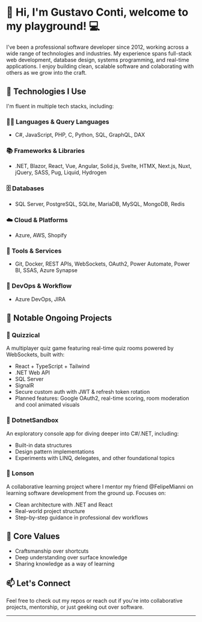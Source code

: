 # 🐙 Hi, I'm Gustavo Conti, welcome to my playground! 💻

I've been a professional software developer since 2012, working across a wide range of technologies and industries. My experience spans full-stack web development, database design, systems programming, and real-time applications. I enjoy building clean, scalable software and colaborating with others as we grow into the craft.

## 🔧 Technologies I Use

I'm fluent in multiple tech stacks, including:

### 🧑‍💻 Languages & Query Languages
- C#, JavaScript, PHP, C, Python, SQL, GraphQL, DAX
### 📚 Frameworks & Libraries
- .NET, Blazor, React, Vue, Angular, Solid.js, Svelte, HTMX, Next.js, Nuxt, jQuery, SASS, Pug, Liquid, Hydrogen
### 🗄️ Databases
- SQL Server, PostgreSQL, SQLite, MariaDB, MySQL, MongoDB, Redis
### ☁️ Cloud & Platforms
- Azure, AWS, Shopify
### 🔧 Tools & Services
- Git, Docker, REST APIs, WebSockets, OAuth2, Power Automate, Power BI, SSAS, Azure Synapse
### 🚀 DevOps & Workflow
- Azure DevOps, JIRA

## 📌 Notable Ongoing Projects

### 🚀 Quizzical
A multiplayer quiz game featuring real-time quiz rooms powered by WebSockets, built with:
- React + TypeScript + Tailwind
- .NET Web API
- SQL Server
- SignalR
- Secure custom auth with JWT & refresh token rotation
- Planned features: Google OAuth2, real-time scoring, room moderation and cool animated visuals

### 🧪 DotnetSandbox
An exploratory console app for diving deeper into C#/.NET, including:
- Built-in data structures
- Design pattern implementations
- Experiments with LINQ, delegates, and other foundational topics

### 🤝 Lonson
A collaborative learning project where I mentor my friend @FelipeMianni on learning software development from the ground up. Focuses on:
- Clean architecture with .NET and React
- Real-world project structure
- Step-by-step guidance in professional dev workflows

## 🧠 Core Values
- Craftsmanship over shortcuts
- Deep understanding over surface knowledge
- Sharing knowledge as a way of learning

## 📫 Let's Connect
Feel free to check out my repos or reach out if you're into collaborative projects, mentorship, or just geeking out over software.

---
